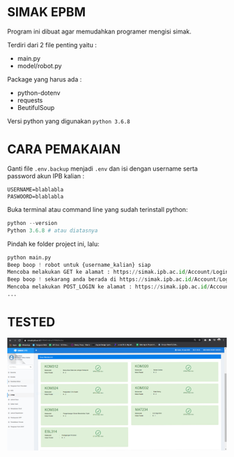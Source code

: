 # SIMAK EPBM

Program ini dibuat agar memudahkan programer mengisi simak.

Terdiri dari 2 file penting yaitu :

- main.py
- model/robot.py

Package yang harus ada :

- python-dotenv
- requests
- BeutifulSoup

Versi python yang digunakan `python 3.6.8`

# CARA PEMAKAIAN

Ganti file `.env.backup` menjadi `.env` dan isi dengan username serta password akun IPB kalian :

```
USERNAME=blablabla
PASWOORD=blablabla
```

Buka terminal atau command line yang sudah terinstall python:

```python
python --version
Python 3.6.8 # atau diatasnya
```

Pindah ke folder project ini, lalu:

```python
python main.py
Beep boop ! robot untuk {username_kalian} siap
Mencoba melakukan GET ke alamat : https://simak.ipb.ac.id/Account/Login
Beep boop ! sekarang anda berada di https://simak.ipb.ac.id/Account/Login
Mencoba melakukan POST_LOGIN ke alamat : https://simak.ipb.ac.id/Account/Login
...

```

# TESTED

![Gambar Testing](pict/tested.png)
